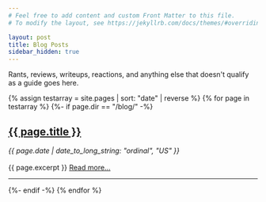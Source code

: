 ```yaml
---
# Feel free to add content and custom Front Matter to this file.
# To modify the layout, see https://jekyllrb.com/docs/themes/#overriding-theme-defaults

layout: post
title: Blog Posts
sidebar_hidden: true
---
```


Rants, reviews, writeups, reactions, and anything else that doesn't qualify as a guide goes here.

{% assign testarray = site.pages | sort: "date" | reverse %}
{% for page in testarray %}
  {%- if page.dir == "/blog/" -%}
    <div class="post-preview">
      <h2><a href="{{ page.url }}">{{ page.title }}</a></h2>
      <div><i>{{ page.date | date_to_long_string: "ordinal", "US" }}</i></div>
      <br />
      {{ page.excerpt }}
      <a href="{{ page.url }}">Read more...</a>
      <hr />
    </div>
  {%- endif -%}
{% endfor %}
